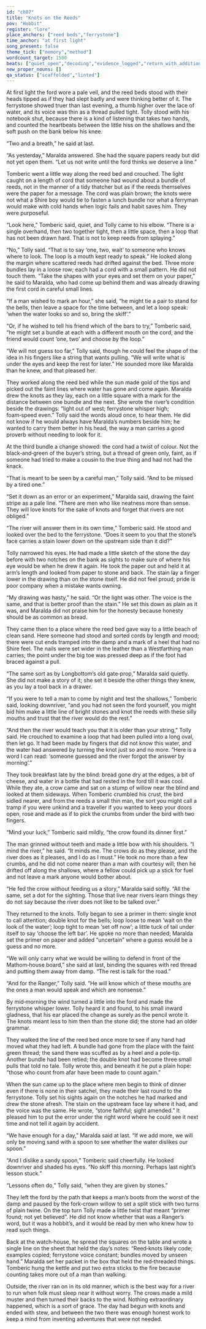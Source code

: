 ```yaml
---
id: "ch07"
title: "Knots on the Reeds"
pov: "Hobbit"
register: "lore"
place_anchors: ["reed beds","ferrystone"]
time_anchor: "at first light"
song_present: false
theme_tick: ["memory","method"]
wordcount_target: 1500
beats: ["quiet_open","decoding","evidence_logged","return_with_addition"]
new_proper_nouns: []
qa_status: ["scaffolded","linted"]
---
```


At first light the ford wore a pale veil, and the reed beds stood with their heads tipped as if they had slept badly and were thinking better of it. The ferrystone showed truer than last evening, a thumb higher over the lace of water, and its voice was thin as a thread pulled tight. Tolly stood with his notebook shut, because there is a kind of listening that takes two hands, and counted the heartbeats between the little hiss on the shallows and the soft push on the bank below his knee.

“Two and a breath,” he said at last.

“As yesterday,” Maralda answered. She had the square papers ready but did not yet open them. “Let us not write until the ford thinks we deserve a line.”

Tomberic went a little way along the reed bed and crouched. The light caught on a length of cord that someone had wound about a bundle of reeds, not in the manner of a tidy thatcher but as if the reeds themselves were the paper for a message. The cord was plain brown; the knots were not what a Shire boy would tie to fasten a lunch bundle nor what a ferryman would make with cold hands when logic fails and habit saves him. They were purposeful.

“Look here,” Tomberic said, quiet, and Tolly came to his elbow. “There is a single overhand, then two together tight, then a little space, then a loop that has not been drawn hard. That is not to keep reeds from splaying.”

“No,” Tolly said. “That is to say ‘one, two, wait’ to someone who knows where to look. The loop is a mouth kept ready to speak.” He looked along the margin where scattered reeds had drifted against the bed. Three more bundles lay in a loose row; each had a cord with a small pattern. He did not touch them. “Take the shapes with your eyes and set them on your paper,” he said to Maralda, who had come up behind them and was already drawing the first cord in careful small lines.

“If a man wished to mark an hour,” she said, “he might tie a pair to stand for the bells, then leave a space for the time between, and let a loop speak: ‘when the water looks so and so, bring the skiff’.”

“Or, if he wished to tell his friend which of the bars to try,” Tomberic said, “he might set a bundle at each with a different mouth on the cord, and the friend would count ‘one, two’ and choose by the loop.”

“We will not guess too far,” Tolly said, though he could feel the shape of the idea in his fingers like a string that wants pulling. “We will write what is under the eyes and keep the rest for later.” He sounded more like Maralda than he knew, and that pleased her.

They worked along the reed bed while the sun made gold of the tips and picked out the faint lines where water has gone and come again. Maralda drew the knots as they lay, each on a little square with a mark for the distance between one bundle and the next. She wrote the river’s condition beside the drawings: “light out of west; ferrystone whisper high; foam‑speed even.” Tolly said the words aloud once, to hear them. He did not know if he would always have Maralda’s numbers beside him; he wanted to carry them better in his head, the way a man carries a good proverb without needing to look for it.

At the third bundle a change showed: the cord had a twist of colour. Not the black‑and‑green of the buyer’s string, but a thread of green only, faint, as if someone had tried to make a cousin to the true thing and had not had the knack.

“That is meant to be seen by a careful man,” Tolly said. “And to be missed by a tired one.”

“Set it down as an error or an experiment,” Maralda said, drawing the faint stripe as a pale line. “There are men who like neatness more than sense. They will love knots for the sake of knots and forget that rivers are not obliged.”

“The river will answer them in its own time,” Tomberic said. He stood and looked over the bed to the ferrystone. “Does it seem to you that the stone’s face carries a stain lower down on the upstream side than it did?”

Tolly narrowed his eyes. He had made a little sketch of the stone the day before with two notches on the bank as sights to make sure of where his eye would be when he drew it again. He took the paper out and held it at arm’s length and looked from paper to stone and back. The stain lay a finger lower in the drawing than on the stone itself. He did not feel proud; pride is poor company when a mistake wants owning.

“My drawing was hasty,” he said. “Or the light was other. The voice is the same, and that is better proof than the stain.” He set this down as plain as it was, and Maralda did not praise him for the honesty because honesty should be as common as bread.

They came then to a place where the reed bed gave way to a little beach of clean sand. Here someone had stood and sorted cords by length and mood; there were cut ends tramped into the damp and a mark of a heel that had no Shire feel. The nails were set wider in the leather than a Westfarthing man carries; the point under the big toe was pressed deep as if the foot had braced against a pull.

“The same sort as by Longbottom’s old gate‑prop,” Maralda said quietly. She did not make a story of it; she set it beside the other things they knew, as you lay a tool back in a drawer.

“If you were to tell a man to come by night and test the shallows,” Tomberic said, looking downriver, “and you had not seen the ford yourself, you might bid him make a little line of bright stones and knot the reeds with these silly mouths and trust that the river would do the rest.”

“And then the river would teach you that it is older than your string,” Tolly said. He crouched to examine a loop that had been pulled into a long oval, then let go. It had been made by fingers that did not know this water, and the water had answered by turning the knot just so and no more. “Here is a word I can read: ‘someone guessed and the river forgot the answer by morning’.”

They took breakfast late by the blind: bread gone dry at the edges, a bit of cheese, and water in a bottle that had rested in the ford till it was cool. While they ate, a crow came and sat on a stump of willow near the blind and looked at them sideways. When Tomberic crumbled his crust, the bird sidled nearer, and from the reeds a small thin man, the sort you might call a tramp if you were unkind and a traveller if you wanted to keep your doors open, rose and made as if to pick the crumbs from under the bird with two fingers.

“Mind your luck,” Tomberic said mildly, “the crow found its dinner first.”

The man grinned without teeth and made a little bow with his shoulders. “I mind the river,” he said. “It minds me. The crows do as they please, and the river does as it pleases, and I do as I must.” He took no more than a few crumbs, and he did not come nearer than a man with courtesy will; then he drifted off along the shallows, where a fellow could pick up a stick for fuel and not leave a mark anyone would bother about.

“He fed the crow without feeding us a story,” Maralda said softly. “All the same, set a dot for the sighting. Those that live near rivers learn things they do not say because the river does not like to be talked over.”

They returned to the knots. Tolly began to see a primer in them: single knot to call attention; double knot for the bells; loop loose to mean ‘wait on the look of the water’; loop tight to mean ‘set off now’; a little tuck of tail under itself to say ‘choose the left bar’. He spoke no more than needed; Maralda set the primer on paper and added “uncertain” where a guess would be a guess and no more.

“We will only carry what we would be willing to defend in front of the Mathom‑house board,” she said at last, binding the squares with red thread and putting them away from damp. “The rest is talk for the road.”

“And for the Ranger,” Tolly said. “He will know which of these mouths are the ones a man would speak and which are nonsense.”

By mid‑morning the wind turned a little into the ford and made the ferrystone whisper lower. Tolly heard it and found, to his small inward gladness, that his ear placed the change as surely as the pencil wrote it. The knots meant less to him then than the stone did; the stone had an older grammar.

They walked the line of the reed bed once more to see if any hand had moved what they had left. A bundle had gone from the place with the faint green thread; the sand there was scuffed as by a heel and a pole‑tip. Another bundle had been retied; the double knot had become three small pulls that told no tale. Tolly wrote this, and beneath it he put a plain hope: “those who count from afar have been made to count again.”

When the sun came up to the place where men begin to think of dinner even if there is none in their satchel, they made their last round to the ferrystone. Tolly set his sights again on the notches he had marked and drew the stone afresh. The stain on the upstream face lay where it had, and the voice was the same. He wrote, “stone faithful; sight amended.” It pleased him to put the error under the right word where he could see it next time and not tell it again by accident.

“We have enough for a day,” Maralda said at last. “If we add more, we will only be moving sand with a spoon to see whether the water dislikes our spoon.”

“And I dislike a sandy spoon,” Tomberic said cheerfully. He looked downriver and shaded his eyes. “No skiff this morning. Perhaps last night’s lesson stuck.”

“Lessons often do,” Tolly said, “when they are given by stones.”

They left the ford by the path that keeps a man’s boots from the worst of the damp and paused by the fork‑crown willow to set a split stick with two turns of plain twine. On the top turn Tolly made a little twist that meant “primer found; not yet believed”. He did not know whether that was a Ranger’s word, but it was a hobbit’s, and it would be read by men who knew how to read such things.

Back at the watch‑house, he spread the squares on the table and wrote a single line on the sheet that held the day’s notes: “Reed‑knots likely code; examples copied; ferrystone voice constant; bundles moved by unseen hand.” Maralda set her packet in the box that held the red‑threaded things. Tomberic hung the kettle and put two extra sticks to the fire because counting takes more out of a man than walking.

Outside, the river ran on in its old manner, which is the best way for a river to run when folk must sleep near it without worry. The crows made a mild muster and then turned their backs to the wind. Nothing extraordinary happened, which is a sort of grace. The day had begun with knots and ended with stew, and between the two there was enough honest work to keep a mind from inventing adventures that were not needed.
